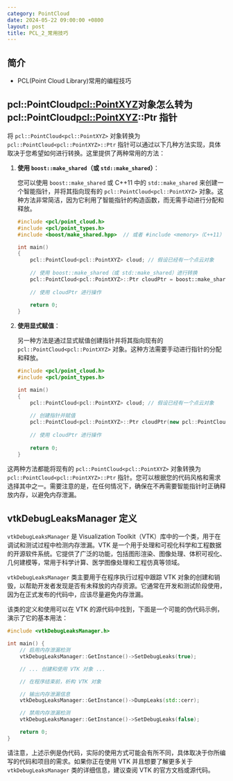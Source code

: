 ```yaml
---
category: PointCloud
date: 2024-05-22 09:00:00 +0800
layout: post
title: PCL_2_常用技巧
---
```

## 简介

+ PCL(Point Cloud Library)常用的编程技巧

## pcl::PointCloud<pcl::PointXYZ>对象怎么转为pcl::PointCloud<pcl::PointXYZ>::Ptr 指针

将 `pcl::PointCloud<pcl::PointXYZ>` 对象转换为 `pcl::PointCloud<pcl::PointXYZ>::Ptr` 指针可以通过以下几种方法实现，具体取决于您希望如何进行转换。这里提供了两种常用的方法：

1. **使用 `boost::make_shared`（或 `std::make_shared`）**：

   您可以使用 `boost::make_shared` 或 C++11 中的 `std::make_shared` 来创建一个智能指针，并将其指向现有的 `pcl::PointCloud<pcl::PointXYZ>` 对象。这种方法非常简洁，因为它利用了智能指针的构造函数，而无需手动进行分配和释放。

   ```cpp
   #include <pcl/point_cloud.h>
   #include <pcl/point_types.h>
   #include <boost/make_shared.hpp>  // 或者 #include <memory>（C++11）

   int main()
   {
       pcl::PointCloud<pcl::PointXYZ> cloud; // 假设已经有一个点云对象
       
       // 使用 boost::make_shared（或 std::make_shared）进行转换
       pcl::PointCloud<pcl::PointXYZ>::Ptr cloudPtr = boost::make_shared<pcl::PointCloud<pcl::PointXYZ>>(cloud);
       
       // 使用 cloudPtr 进行操作
       
       return 0;
   }
   ```

2. **使用显式赋值**：

   另一种方法是通过显式赋值创建指针并将其指向现有的 `pcl::PointCloud<pcl::PointXYZ>` 对象。这种方法需要手动进行指针的分配和释放。

   ```cpp
   #include <pcl/point_cloud.h>
   #include <pcl/point_types.h>

   int main()
   {
       pcl::PointCloud<pcl::PointXYZ> cloud; // 假设已经有一个点云对象
       
       // 创建指针并赋值
       pcl::PointCloud<pcl::PointXYZ>::Ptr cloudPtr(new pcl::PointCloud<pcl::PointXYZ>(cloud));
       
       // 使用 cloudPtr 进行操作
       
       return 0;
   }
   ```

这两种方法都能将现有的 `pcl::PointCloud<pcl::PointXYZ>` 对象转换为 `pcl::PointCloud<pcl::PointXYZ>::Ptr` 指针。您可以根据您的代码风格和需求选择其中之一。需要注意的是，在任何情况下，确保在不再需要智能指针时正确释放内存，以避免内存泄漏。

## vtkDebugLeaksManager 定义 

`vtkDebugLeaksManager` 是 Visualization Toolkit（VTK）库中的一个类，用于在调试和测试过程中检测内存泄漏。VTK 是一个用于处理和可视化科学和工程数据的开源软件系统。它提供了广泛的功能，包括图形渲染、图像处理、体积可视化、几何建模等，常用于科学计算、医学图像处理和工程仿真等领域。

`vtkDebugLeaksManager` 类主要用于在程序执行过程中跟踪 VTK 对象的创建和销毁，以帮助开发者发现是否有未释放的内存资源。它通常在开发和测试阶段使用，因为在正式发布的代码中，应该尽量避免内存泄漏。

该类的定义和使用可以在 VTK 的源代码中找到，下面是一个可能的伪代码示例，演示了它的基本用法：

```cpp
#include <vtkDebugLeaksManager.h>

int main() {
    // 启用内存泄漏检测
    vtkDebugLeaksManager::GetInstance()->SetDebugLeaks(true);

    // ... 创建和使用 VTK 对象 ...

    // 在程序结束前，析构 VTK 对象

    // 输出内存泄漏信息
    vtkDebugLeaksManager::GetInstance()->DumpLeaks(std::cerr);

    // 禁用内存泄漏检测
    vtkDebugLeaksManager::GetInstance()->SetDebugLeaks(false);

    return 0;
}
```

请注意，上述示例是伪代码，实际的使用方式可能会有所不同，具体取决于你所编写的代码和项目的需求。如果你正在使用 VTK 并且想要了解更多关于 `vtkDebugLeaksManager` 类的详细信息，建议查阅 VTK 的官方文档或源代码。